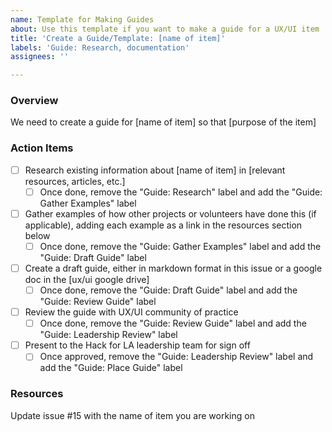```yaml
---
name: Template for Making Guides
about: Use this template if you want to make a guide for a UX/UI item
title: 'Create a Guide/Template: [name of item]'
labels: 'Guide: Research, documentation'
assignees: ''

---
```


### Overview
We need to create a guide for [name of item] so that [purpose of the item]

### Action Items
- [ ] Research existing information about [name of item] in [relevant resources, articles, etc.]
   - [ ] Once done, remove the "Guide: Research" label and add the "Guide: Gather Examples" label
- [ ] Gather examples of how other projects or volunteers have done this (if applicable), adding each example as a link in the resources section below
   - [ ] Once done, remove the "Guide: Gather Examples" label and add the "Guide: Draft Guide" label
- [ ] Create a draft guide, either in markdown format in this issue or a google doc in the [ux/ui google drive]
    - [ ] Once done, remove the "Guide: Draft Guide" label and add the "Guide: Review Guide" label
- [ ] Review the guide with UX/UI community of practice
   - [ ] Once done, remove the "Guide: Review Guide" label and add the "Guide: Leadership Review" label
- [ ] Present to the Hack for LA leadership team for sign off
   - [ ] Once approved, remove the "Guide: Leadership Review" label and add the "Guide: Place Guide" label

### Resources
Update issue #15 with the name of item you are working on

